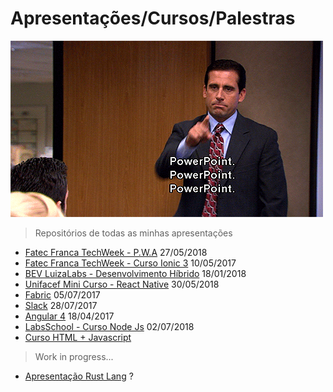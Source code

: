 # Apresentações/Cursos/Palestras

![Power Point!](./.github/apresentacao.gif)

> Repositórios de todas as minhas apresentações

- [Fatec Franca TechWeek - P.W.A](https://github.com/juninmd/apresentacao-pwa) 27/05/2018
- [Fatec Franca TechWeek - Curso Ionic 3](https://github.com/juninmd/Curso-Ionic-3) 10/05/2017
- [BEV LuizaLabs - Desenvolvimento Híbrido](https://github.com/juninmd/apresentacao-desenvolvimento-hibrido) 18/01/2018
- [Unifacef Mini Curso - React Native](https://github.com/juninmd/curso-react-native) 30/05/2018
- [Fabric](https://github.com/juninmd/slide-fabric) 05/07/2017
- [Slack](https://github.com/juninmd/Curso-Slack) 28/07/2017
- [Angular 4](https://github.com/juninmd/Curso-Angular-4) 18/04/2017
- [LabsSchool - Curso Node Js](https://github.com/juninmd/curso-node-js) 02/07/2018
- [Curso HTML + Javascript](https://github.com/juninmd/curso-html-aula-1)

> Work in progress...

- [Apresentação Rust Lang](https://github.com/juninmd/apresentacao-rust-lang) ?
